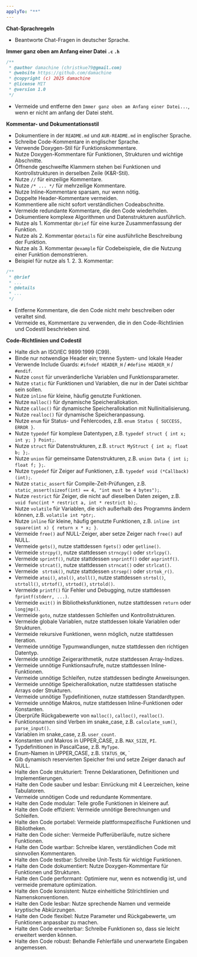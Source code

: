 ```yaml
---
applyTo: "**"
---
```


**Chat-Sprachregeln**
- Beantworte Chat-Fragen in deutscher Sprache.

**Immer ganz oben am Anfang einer Datei `.c` `.h`**
```c
/**
 * @author damachine (christkue79@gmail.com)
 * @website https://github.com/damachine
 * @copyright (c) 2025 damachine
 * @license MIT
 * @version 1.0
 */
 ```
- Vermeide und entferne den `Immer ganz oben am Anfang einer Datei...`, wenn er nicht am anfang der Datei steht.

**Kommentar- und Dokumentationsstil**
- Dokumentiere in der `README.md` und `AUR-README.md` in englischer Sprache.
- Schreibe Code-Kommentare in englischer Sprache.
- Verwende Doxygen-Stil für Funktionskommentare.
- Nutze Doxygen-Kommentare für Funktionen, Strukturen und wichtige Abschnitte.
- Öffnende geschweifte Klammern stehen bei Funktionen und Kontrollstrukturen in derselben Zeile (K&R-Stil).
- Nutze `//` für einzeilige Kommentare.
- Nutze `/* ... */` für mehrzeilige Kommentare.
- Nutze Inline-Kommentare sparsam, nur wenn nötig.
- Doppelte Header-Kommentare vermeiden.
- Kommentiere alle nicht sofort verständlichen Codeabschnitte.
- Vermeide redundante Kommentare, die den Code wiederholen.
- Dokumentiere komplexe Algorithmen und Datenstrukturen ausführlich.
- Nutze als 1. Kommentar `@brief` für eine kurze Zusammenfassung der Funktion.
- Nutze als 2. Kommentar `@details` für eine ausführliche Beschreibung der Funktion.
- Nutze als 3. Kommentar `@example` für Codebeispiele, die die Nutzung einer Funktion demonstrieren.
- Beispiel für nutze als 1. 2. 3. Kommentar:
```c
/**
 * @brief
 * ...
 * @details
 * ...
 */
 ```
- Entferne Kommentare, die den Code nicht mehr beschreiben oder veraltet sind.
- Vermeide es, Kommentare zu verwenden, die in den Code-Richtlinien und Codestil beschrieben sind.

**Code-Richtlinien und Codestil**
- Halte dich an ISO/IEC 9899:1999 (C99).
- Binde nur notwendige Header ein; trenne System- und lokale Header
- Verwende Include Guards: `#ifndef HEADER_H` / `#define HEADER_H` / `#endif`.
- Nutze `const` für unveränderliche Variablen und Funktionsparameter.
- Nutze `static` für Funktionen und Variablen, die nur in der Datei sichtbar sein sollen.
- Nutze `inline` für kleine, häufig genutzte Funktionen.
- Nutze `malloc()` für dynamische Speicherallokation.
- Nutze `calloc()` für dynamische Speicherallokation mit Nullinitialisierung.
- Nutze `realloc()` für dynamische Speicheranpassung.
- Nutze `enum` für Status- und Fehlercodes, z.B. `enum Status { SUCCESS, ERROR }`.
- Nutze `typedef` für komplexe Datentypen, z.B. `typedef struct { int x; int y; } Point;`.
- Nutze `struct` für Datenstrukturen, z.B. `struct MyStruct { int a; float b; };`.
- Nutze `union` für gemeinsame Datenstrukturen, z.B. `union Data { int i; float f; };`.
- Nutze `typedef` für Zeiger auf Funktionen, z.B. `typedef void (*Callback)(int);`.
- Nutze `static_assert` für Compile-Zeit-Prüfungen, z.B. `static_assert(sizeof(int) == 4, "int must be 4 bytes");`.
- Nutze `restrict` für Zeiger, die nicht auf dieselben Daten zeigen, z.B. `void func(int * restrict a, int * restrict b);`.
- Nutze `volatile` für Variablen, die sich außerhalb des Programms ändern können, z.B. `volatile int *ptr;`.
- Nutze `inline` für kleine, häufig genutzte Funktionen, z.B. `inline int square(int x) { return x * x; }`.
- Vermeide `free()` auf NULL-Zeiger, aber setze Zeiger nach `free()` auf NULL.
- Vermeide `gets()`, nutze stattdessen `fgets()` oder `getline()`.
- Vermeide `strcpy()`, nutze stattdessen `strncpy()` oder `strlcpy()`.
- Vermeide `sprintf()`, nutze stattdessen `snprintf()` oder `asprintf()`.
- Vermeide `strcat()`, nutze stattdessen `strncat()` oder `strlcat()`.
- Vermeide ` strtok()`, nutze stattdessen `strsep()` oder `strtok_r()`.
- Vermeide `atoi()`, `atol()`, `atoll()`, nutze stattdessen `strtol()`, `strtoll()`, `strtof()`, `strtod()`, `strtold()`.
- Vermeide `printf()` für Fehler und Debugging, nutze stattdessen `fprintf(stderr, ...)`.
- Vermeide `exit()` in Bibliotheksfunktionen, nutze stattdessen `return` oder `longjmp()`.
- Vermeide `goto`, nutze statdessen Schleifen und Kontrollstrukturen.
- Vermeide globale Variablen, nutze stattdessen lokale Variablen oder Strukturen.
- Vermeide rekursive Funktionen, wenn möglich, nutze stattdessen Iteration.
- Vermeide unnötige Typumwandlungen, nutze stattdessen den richtigen Datentyp.
- Vermeide unnötige Zeigerarithmetik, nutze stattdessen Array-Indizes.
- Vermeide unnötige Funktionsaufrufe, nutze stattdessen Inline-Funktionen.
- Vermeide unnötige Schleifen, nutze stattdessen bedingte Anweisungen.
- Vermeide unnötige Speicherallokation, nutze stattdessen statische Arrays oder Strukturen.
- Vermeide unnötige Typdefinitionen, nutze stattdessen Standardtypen.
- Vermeide unnötige Makros, nutze stattdessen Inline-Funktionen oder Konstanten.
- Überprüfe Rückgabewerte von `malloc()`, `calloc()`, `realloc()`.
- Funktionsnamen sind Verben im snake_case, z.B. `calculate_sum()`, `parse_input()`.
- Variablen im snake_case, z.B. `user_count`.
- Konstanten und Makros in UPPER_CASE, z.B. `MAX_SIZE`, `PI`.
- Typdefinitionen in PascalCase, z.B. `MyType`.
- Enum-Namen in UPPER_CASE, z.B. `STATUS_OK`, `
- Gib dynamisch reservierten Speicher frei und setze Zeiger danach auf NULL.
- Halte den Code strukturiert: Trenne Deklarationen, Definitionen und Implementierungen.
- Halte den Code sauber und lesbar: Einrückung mit 4 Leerzeichen, keine Tabulatoren.
- Vermeide unnötigen Code und redundante Kommentare.
- Halte den Code modular: Teile große Funktionen in kleinere auf.
- Halte den Code effizient: Vermeide unnötige Berechnungen und Schleifen.
- Halte den Code portabel: Vermeide plattformspezifische Funktionen und Bibliotheken.
- Halte den Code sicher: Vermeide Pufferüberläufe, nutze sichere Funktionen.
- Halte den Code wartbar: Schreibe klaren, verständlichen Code mit sinnvollen Kommentaren.
- Halte den Code testbar: Schreibe Unit-Tests für wichtige Funktionen.
- Halte den Code dokumentiert: Nutze Doxygen-Kommentare für Funktionen und Strukturen.
- Halte den Code performant: Optimiere nur, wenn es notwendig ist, und vermeide premature optimization.
- Halte den Code konsistent: Nutze einheitliche Stilrichtlinien und Namenskonventionen.
- Halte den Code lesbar: Nutze sprechende Namen und vermeide kryptische Abkürzungen.
- Halte den Code flexibel: Nutze Parameter und Rückgabewerte, um Funktionen anpassbar zu machen.
- Halte den Code erweiterbar: Schreibe Funktionen so, dass sie leicht erweitert werden können.
- Halte den Code robust: Behandle Fehlerfälle und unerwartete Eingaben angemessen.
